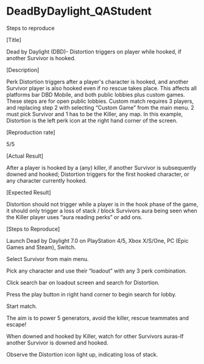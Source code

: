 # DeadByDaylight_QAStudent

Steps to reproduce

[Title]

Dead by Daylight (DBD)- Distortion triggers on player while hooked, if another Survivor is hooked.

[Description]

Perk Distortion triggers after a player's character is hooked, and another Survivor player is also hooked even if no rescue takes place. This affects all platforms bar DBD Mobile, and both public lobbies plus custom games. These steps are for open public lobbies. Custom match requires 3 players, and replacing step 2 with selecting “Custom Game” from the main menu. 2 must pick Survivor and 1 has to be the Killer, any map. In this example, Distortion is the left perk icon at the right hand corner of the screen.

[Reproduction rate] 

5/5

[Actual Result]

After a player is hooked by a (any) killer, if another Survivor is subsequently downed and hooked; Distortion triggers for the first hooked character, or any character currently hooked.

[Expected Result]

Distortion should not trigger while a player is in the hook phase of the game, it should only trigger a loss of stack / block Survivors aura being seen when the Killer player uses “aura reading perks” or add ons.

[Steps to Reproduce]

Launch Dead by Daylight 7.0 on PlayStation 4/5, Xbox X/S/One, PC (Epic Games and Steam), Switch.

Select Survivor from main menu.

Pick any character and use their “loadout” with any 3 perk combination. 

Click search bar on loadout screen and search for Distortion.

Press the play button in right hand corner to begin search for lobby.

Start match.

The aim is to power 5 generators, avoid the killer, rescue teammates and escape!

When downed and hooked by Killer, watch for other Survivors auras-If another Survivor is downed and hooked.

Observe the Distortion icon light up, indicating loss of stack.
